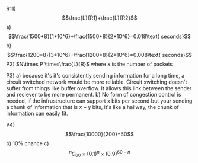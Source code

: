R11)
$$\frac{L}{R1}+\frac{L}{R2}$$
a)
$$\frac{1500*8}{1*10^6}+\frac{1500*8}{2*10^6}=0.018\text{ seconds}$$
b)
$$\frac{1200*8}{3*10^6}+\frac{1200*8}{2*10^6}=0.008\text{ seconds}$$
P2)
$N\times P \times\frac{L}{R}$ where $x$ is the number of packets

P3)
a) because it's it's consistently sending information for a long time, a circuit switched network would be more reliable. Circuit switching doesn't suffer from things like buffer overflow. It allows this link between the sender and reciever to be more permanent.
b) No form of congestion control is needed, if the infrustructure can support x bits per second but your sending a chunk of information that is $x-y$ bits, it's like a hallway, the chunk of information can easily fit.

P4)
$$\frac{10000}{200}=50$$
b) 10% chance
c) $$^nC_{60}\times(0.1)^n\times(0.9)^{60-n}$$
